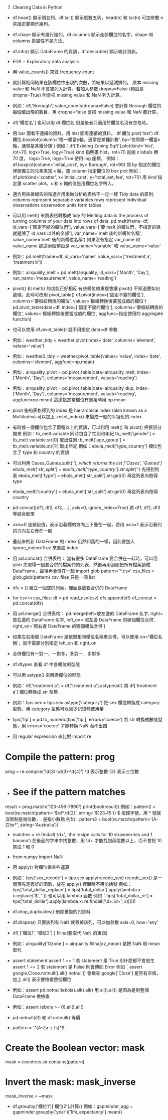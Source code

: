 7. Cleaning Data in Python

- df.head() 顯示頭五列，df.tail() 顯示倒數五列，head(n) 和 tail(n) 可加參數 n 來指定要顯示幾列。
- df.shape 顯示有幾行幾列，df.columns 顯示全部欄位的名字，shape 和 columns 是屬性不是方法。
- df.info() 顯示 DataFrame 的資訊，df.describe() 顯示統計資訊。
- EDA = Exploratory data analysis

- 用 value_counts() 來做 frequency count
- 就計算相同結果在該欄位中出現的次數，將結果以遞減排列。
原本 missing value 和 NaN 不會被列入計算，若加入參數 dropna=False (預設是 dropna=True) 則會把 missing value 和 NaN 列入計算。
- 例如：df['Borough'].value_counts(dropna=False) 會計算 Borough 欄位的每個值出現的數目，用 dropna=False 會把 missing value 和 NaN 都計算。
- df['欄位名'] 也可以用 df.欄位名 但是後者只適用於欄位名沒有空格時。

- 用 bar 圖看不連續的資料，用 hist 圖看連續的資料。
df.欄位.plot('hist')
df.欄位.boxplot(column='哪一欄當y軸，通常是某種計數', by='依照哪一欄當x軸，通常是某種分類')
例如：df['Existing Zoning Sqft'].plot(kind='hist', rot=70, logx=True, logy=True) kind 指明畫 hist，rot=70 是說 x labels 轉 70 度， logx=True, logy=True 使用 log 座標。
例如：df.boxplot(column='initial_cost', by='Borough', rot=90) 照 by 指定的欄位裡面獨立的元素來當 x 軸，畫 column 指定欄位的 box plot
例如：df.plot(kind='scatter', x='initial_cost', y='total_est_fee', rot=70) 用 kind 指定畫 scatter plot，x 和 y 軸的值是用欄位名字帶入。

- 適合用來做報告的和適合用來做分析的表格不一定一樣
Tidy data 的原則:
columns represent separable variables
rows represent individual observations
observation units form tables

- 可以用 melt() 來將表格轉換成 tidy 的
Melting data is the process of turning columns of your data into rows of data.
pd.melt(frame=df, id_vars=['固定不變的欄位們'], value_vars=['要 melt 的欄位們，不指定的話就是除了 id_vars 以外的全部'], var_name='melt 後的新欄位名稱', value_name='melt 後的新欄位名稱') 如果沒有指定 var_name 和 value_name 那這兩個預設是 var_name='variable' 和 value_name='value'
- 例如：pd.melt(frame=df, id_vars='name', value_vars=['treatment a', 'treatment b'])
- 例如：airquality_melt = pd.melt(airquality, id_vars=['Month', 'Day'], var_name='measurement', value_name='reading')
- pivot() 和 melt() 的功能正好相反
有些欄位值重複會讓 pivot() 不知道要如何處理，此時可改用 pivot_table()
df.pivot(index=['固定不變的欄位'], columns='要樞紐轉換的欄位', values='樞紐轉換後要當成值的欄位')
pd.pivot_table(data=df, index=['固定不變的欄位'], columns='要樞紐轉換的欄位', values='樞紐轉換後要當成值的欄位', aggfunc=指定使用的 aggregate function)
- 也可以使用 df.pivot_table() 就不用指定 data=df 參數
- 例如：weather_tidy = weather.pivot(index='date', columns='element', values='value')
- 例如：weather2_tidy = weather.pivot_table(values='value', index='date', columns='element', aggfunc=np.mean)
- 例如：airquality_pivot = pd.pivot_table(data=airquality_melt, index=['Month', 'Day'], columns='measurement', values='reading')
- 例如：airquality_pivot = pd.pivot_table(data=airquality_dup, index=['Month', 'Day'], columns='measurement', values='reading', aggfunc=np.mean) 這邊指定當欄位有重複時用 np.mean
- pivot 後的表格得到的 index 是 hierarchical index (also known as a MultiIndex)
可以加上 .reset_index() 來變成一般的平坦化的 index

- 有時候一個欄位包含了兩種以上的資訊，可以利用 melt() 和 pivot() 把資訊分開來
例如：tb_melt.variable 同時包含了性別和年紀
tb_melt['gender'] = tb_melt.variable.str[0]  取出性別
tb_melt['age_group'] = tb_melt.variable.str[1:] 取出年紀
例如：ebola_melt['type_country'] 欄位包含了 type 和 country 的資訊
- 可以利用 Cases_Guinea.split('_'), which returns the list ['Cases', 'Guinea']
ebola_melt['str_split'] = ebola_melt['type_country'].str.split('_') 先得到列表
ebola_melt['type'] = ebola_melt['str_split'].str.get(0) 再從列表內取得 type
- ebola_melt['country'] = ebola_melt['str_split'].str.get(1) 再從列表內取得 country
- pd.concat([df1, df2, df3, ...], axis=0, ignore_index=True) 將 df1, df2, df3 等結合起來
- axis=0 是預設值，表示沿著欄的方向上下疊在一起，若用 axis=1 表示沿著列的方向左右疊在一起
- 疊起來的新 DataFrame 的 index 仍然和舊的一樣，因此要加入 ignore_index=True 來重設 index

- 用 pd.concat() 合併表格：
當有很多 DataFrame 要合併在一起時，可以用 glob 先取得一個要合併的檔案們的列表，然後再用迴圈把所有檔案讀成 DataFrame，最後再合併在一起
import glob
pattern='*.csv'
csv_files = glob.glob(pattern) csv_files 只是一個 list
- dfs = [] 建立一個空的列表，裡面要放要合併的 DataFrame
- for csv in csv_files:
    df = pd.read_csv(csv)
    dfs.append(df)
df_concat = pd.concat(dfs)

- 用 pd.merge() 合併表格：
pd.merge(left=放左邊的 DataFrame 名字, right=放右邊的 DataFrame 名字, left_on='照左邊 DataFrame 的哪個欄位合併', right_on='照右邊 DataFrame 的哪個欄位合併')
- 如果左右兩個 DataFrame 是依照相同欄位名稱來合併，可以使用 on='欄位名稱'，就不需要分別指定 left_on 和 right_on
- 合併欄位有一對一，一對多，多對ㄧ，多對多
- df.dtypes 查看 df 中各欄位的型態
- 可以用 astype() 來轉換欄位的型態
- 例如：df['treatment a'] = df['treatment a'].astype(str) 將 df['treatment a'] 欄位轉換成 str 型態
- 例如：tips.sex = tips.sex.astype('category') 把 sex 欄位轉換成 category 型態，用 category 型態可以減少記憶體使用量
- tips['tip'] = pd.to_numeric(tips['tip'], errors='coerce') 將 str 轉換成數值型態，用 errors='coerce' 才能轉換 NaN 而不出錯

- 用 regular expression 來比對
import re
# Compile the pattern: prog
prog = re.compile('\d{3}-\d{3}-\d{4}') \d 表示整數 {3} 表示三位數
- # See if the pattern matches
result = prog.match('123-456-7890')
print(bool(result))
例如：pattern2 = bool(re.match(pattern='\$\d*\.\d{2}', string='$123.45')) \$ 指錢字號，用 * 號就沒限制是幾位數，\. 是指小數點
例如：pattern3 = bool(re.match(pattern='[A-Z]\w*', string='Australia'))
- matches = re.findall('\d+', 'the recipe calls for 10 strawberries and 1 banana') 在後面的字串中找整數，用 \d+ 才能找到兩位數以上，而不會把 10 當成 1 和 0
- from numpy import NaN

- 用 apply() 對欄位做某些運算
- 例如：tips['sex_recode'] = tips.sex.apply(recode_sex) recode_sex() 是一個預先定義好的函數，放在 apply() 裡面時不用加括號
例如：tips['total_dollar_replace'] = tips['total_dollar'].apply(lambda x: x.replace('$', '')) 也可以用 lambda 函數
例如：tips['total_dollar_re'] = tips['total_dollar'].apply(lambda x: re.findall('\d+\.\d+', x)[0])
- df.drop_duplicates() 刪除重複的列資料
- df.dropna() 只要該列有 NaN 就丟掉該列，可以加參數 axis=0, how='any'
- df[ ['欄位1', '欄位2'] ].fillna(要取代 NaN 的東西)
- 例如：airquality['Ozone'] = airquality.fillna(oz_mean) 是把 NaN 用 mean 取代
- assert statement
assert 1 == 1 若 statement 是 True 則什麼都不會發生
assert 1 == 2 若 statement 是 False 則會傳回 Error
例如：assert google.Close.notnull().all() notnull() 會檢查 google['Close'] 是否有空值，加上 all() 表示要檢查整個欄位
- 例如：assert pd.notnull(ebola).all().all() 用 all().all() 是因為是對整個 DataFrame 做檢查
- 例如：assert (ebola >= 0).all().all()
- pd.notnull(df) 和 df.notnull() 等價
- pattern = '^[A-Za-z\.\s]*$'
# Create the Boolean vector: mask
mask = countries.str.contains(pattern)
# Invert the mask: mask_inverse
mask_inverse = ~mask
- df.groupby('欄位1')['欄位2'].計算()
例如：gapminder_agg = gapminder.groupby('year')['life_expectancy'].mean()
